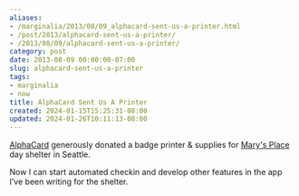 ```yaml
---
aliases:
- /marginalia/2013/08/09_alphacard-sent-us-a-printer.html
- /post/2013/alphacard-sent-us-a-printer/
- /2013/08/09/alphacard-sent-us-a-printer/
category: post
date: 2013-08-09 00:00:00-07:00
slug: alphacard-sent-us-a-printer
tags:
- marginalia
- now
title: AlphaCard Sent Us A Printer
created: 2024-01-15T15:25:31-08:00
updated: 2024-01-26T10:11:13-08:00
---
```


[AlphaCard](https://www.alphacard.com) generously donated a badge printer & supplies for [Mary's Place](https://marysplaceseattle.org) day shelter in Seattle.

Now I can start automated checkin and develop other features in the app I’ve been writing for the shelter.
